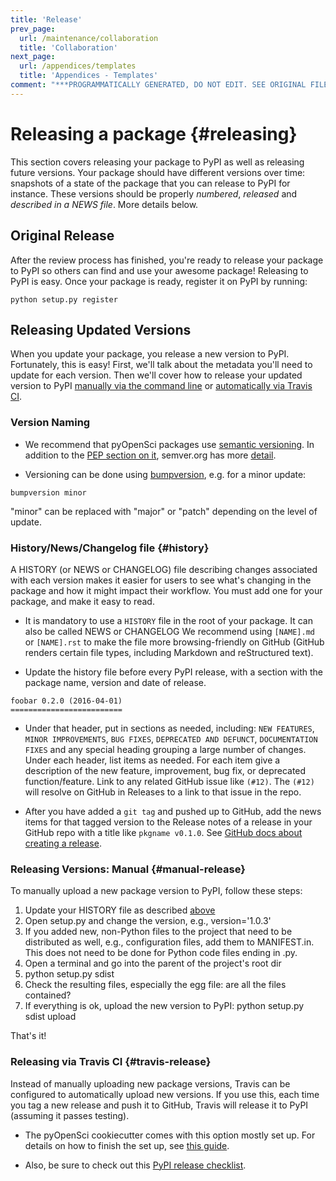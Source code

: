 ```yaml
---
title: 'Release'
prev_page:
  url: /maintenance/collaboration
  title: 'Collaboration'
next_page:
  url: /appendices/templates
  title: 'Appendices - Templates'
comment: "***PROGRAMMATICALLY GENERATED, DO NOT EDIT. SEE ORIGINAL FILES IN /content***"
---
```

# Releasing a package {#releasing}

This section covers releasing your package to PyPI as well as releasing future versions. Your package should have different versions over time: snapshots of a state of the package that you can release to PyPI for instance. These versions should be properly _numbered_, _released_ and _described in a NEWS file_. More details below.


## Original Release

After the review process has finished, you're ready to release your package to PyPI so others can find and use your awesome package! Releasing to PyPI is easy. Once your package is ready, register it on PyPI by running:

```
python setup.py register
```

## Releasing Updated Versions

When you update your package, you release a new version to PyPI. Fortunately, this is easy! First, we'll talk about the metadata you'll need to update for each version. Then we'll cover how to release your updated version to PyPI [manually via the command line](#manual-release) or [automatically via Travis CI](#travis-release).

### Version Naming

* We recommend that pyOpenSci packages use [semantic versioning](https://www.python.org/dev/peps/pep-0440/#semantic-versioning). In addition to the [PEP section on it](https://www.python.org/dev/peps/pep-0440/#semantic-versioning), semver.org has more [detail](https://semver.org/).

* Versioning can be done using [bumpversion](https://github.com/peritus/bumpversion), e.g. for a minor update:

```
bumpversion minor
```

"minor" can be replaced with "major" or "patch" depending on the level of update.

### History/News/Changelog file {#history}

A HISTORY (or NEWS or CHANGELOG) file describing changes associated with each version makes it easier for users to see what's changing in the package and how it might impact their workflow. You must add one for your package, and make it easy to read.

* It is mandatory to use a `HISTORY` file in the root of your package. It can also be called NEWS or CHANGELOG We recommend using `[NAME].md` or `[NAME].rst` to make the file more browsing-friendly on GitHub (GitHub renders certain file types, including Markdown and reStructured text).

* Update the history file before every PyPI release, with a section with the package name, version and date of release.

```
foobar 0.2.0 (2016-04-01)
=========================
```

* Under that header, put in sections as needed, including: `NEW FEATURES`, `MINOR IMPROVEMENTS`, `BUG FIXES`, `DEPRECATED AND DEFUNCT`, `DOCUMENTATION FIXES` and any special heading grouping a large number of changes. Under each header, list items as needed. For each item give a description of the new feature, improvement, bug fix, or deprecated function/feature. Link to any related GitHub issue like `(#12)`. The `(#12)` will resolve on GitHub in Releases to a link to that issue in the repo.

* After you have added a `git tag` and pushed up to GitHub, add the news items for that tagged version to the Release notes of a release in your GitHub repo with a title like `pkgname v0.1.0`. See [GitHub docs about creating a release](https://help.github.com/articles/creating-releases/).

### Releasing Versions: Manual {#manual-release}

To manually upload a new package version to PyPI, follow these steps:

1. Update your HISTORY file as described [above](#history)
2. Open setup.py and change the version, e.g., version='1.0.3'
3. If you added new, non-Python files to the project that need to be distributed as well, e.g., configuration files, add them to MANIFEST.in. This does not need to be done for Python code files ending in .py.
4. Open a terminal and go into the parent of the project's root dir
5. python setup.py sdist
6. Check the resulting files, especially the egg file: are all the files contained?
7. If everything is ok, upload the new version to PyPI: python setup.py sdist upload

That's it!

### Releasing via Travis CI {#travis-release}
Instead of manually uploading new package versions, Travis can be configured to automatically upload new versions. If you use this, each time you tag a new release and push it to GitHub, Travis will release it to PyPI (assuming it passes testing).

* The pyOpenSci cookiecutter comes with this option mostly set up. For details on how to finish the set up, see [this guide](https://cookiecutter-pyopensci.readthedocs.io/en/latest/travis_pypi_setup.html).

* Also, be sure to check out this [PyPI release checklist](https://cookiecutter-pyopensci.readthedocs.io/en/latest/pypi_release_checklist.html).


